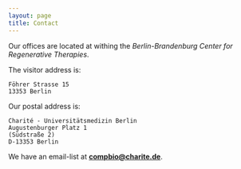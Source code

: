 ```yaml
---
layout: page
title: Contact
---
```


Our offices are located at withing the *Berlin-Brandenburg Center for 
Regenerative Therapies*.

The visitor address is:

    Föhrer Strasse 15 
    13353 Berlin

Our postal address is:

    Charité - Universitätsmedizin Berlin
    Augustenburger Platz 1
    (Südstraße 2)
    D-13353 Berlin

We have an email-list at **compbio@charite.de**.
    